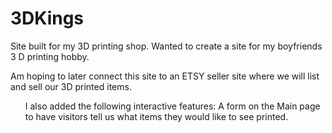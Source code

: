 # 3DKings
Site built for my 3D printing shop.
Wanted to create a site for my boyfriends 3 D printing hobby.

Am hoping to later connect this site to an ETSY seller site where we will list and sell our 3D printed items.

<ul>I also added the following interactive features:
</li>A form on the Main page to have visitors tell us what items they would like to see printed.</li>
  </ul>
